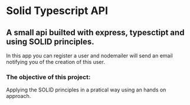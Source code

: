 # Solid Typescript API

## A small api builted with express, typesctipt and using SOLID principles.

In this app you can register a user and nodemailer will send an email notifying you of the creation of this user.

### The objective of this project:

Applying the SOLID principles in a pratical way using an hands on approach.
